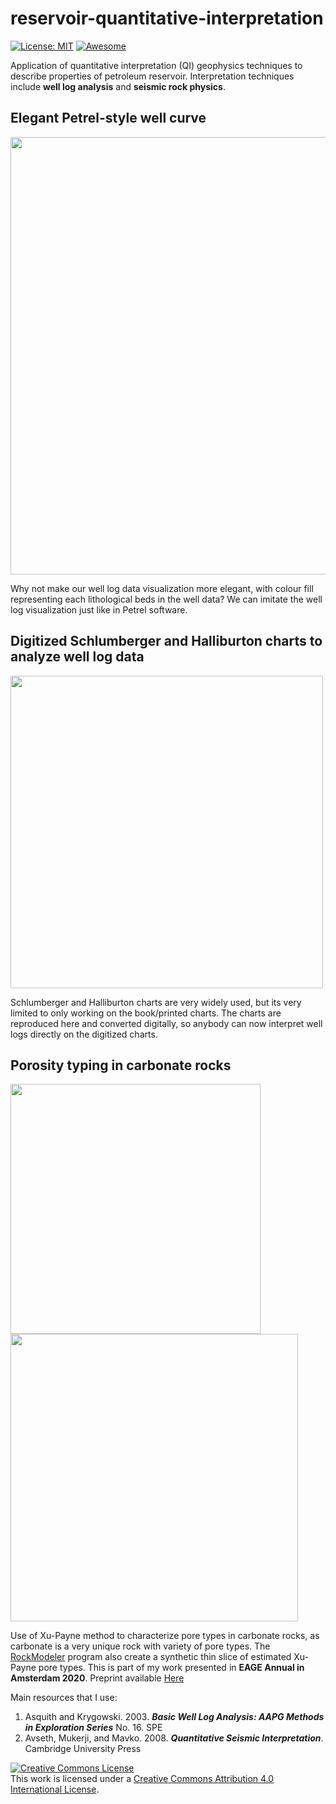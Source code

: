 # reservoir-quantitative-interpretation

[![License: MIT](https://img.shields.io/badge/License-MIT-yellow.svg)](https://opensource.org/licenses/MIT) [![Awesome](https://cdn.rawgit.com/sindresorhus/awesome/d7305f38d29fed78fa85652e3a63e154dd8e8829/media/badge.svg)](https://github.com/sindresorhus/awesome)

Application of quantitative interpretation (QI) geophysics techniques to describe properties of petroleum reservoir. Interpretation techniques include **well log analysis** and **seismic rock physics**. 

## Elegant Petrel-style well curve
<div>
<img src="https://user-images.githubusercontent.com/51282928/76433169-87313b80-63e6-11ea-801b-d637436f25c8.PNG" width="700"/>
</div>

Why not make our well log data visualization more elegant, with colour fill representing each lithological beds in the well data? We can imitate the well log visualization just like in Petrel software.  

## Digitized Schlumberger and Halliburton charts to analyze well log data
<div>
<img src="https://user-images.githubusercontent.com/51282928/76434291-10953d80-63e8-11ea-9430-4556c913c600.png" width="500"/>
</div>

Schlumberger and Halliburton charts are very widely used, but its very limited to only working on the book/printed charts. The charts are reproduced here and converted digitally, so anybody can now interpret well logs directly on the digitized charts. 

## Porosity typing in carbonate rocks
<div>
<img src="https://user-images.githubusercontent.com/51282928/76431647-767fc600-63e4-11ea-9350-c0ff53c41bb2.png" width="400"/>
<img src="https://user-images.githubusercontent.com/51282928/76431881-c8285080-63e4-11ea-982f-9d9f19aa0ca9.png" width="460"/>
</div>

Use of Xu-Payne method to characterize pore types in carbonate rocks, as carbonate is a very unique rock with variety of pore types. The [RockModeler](https://github.com/yohanesnuwara/reservoir-qi/tree/master/rock-modeller) program also create a synthetic thin slice of estimated Xu-Payne pore types. This is part of my work presented in **EAGE Annual in Amsterdam 2020**. Preprint available [Here](https://www.researchgate.net/publication/339773893_Integration_of_Reservoir_Rock_Physics_Seismic_and_Geomechanical_Modelling_for_CO2_Injection_in_Carbonate_Reef_Reservoir)

Main resources that I use:

1. Asquith and Krygowski. 2003. ***Basic Well Log Analysis: AAPG Methods in Exploration Series*** No. 16. SPE 
2. Avseth, Mukerji, and Mavko. 2008. ***Quantitative Seismic Interpretation***. Cambridge University Press

<a rel="license" href="http://creativecommons.org/licenses/by/4.0/"><img alt="Creative Commons License" style="border-width:0" src="https://licensebuttons.net/l/by-nc-sa/3.0/88x31.png" /></a><br />This work is licensed under a <a rel="license" href="http://creativecommons.org/licenses/by/4.0/">Creative Commons Attribution 4.0 International License</a>.
